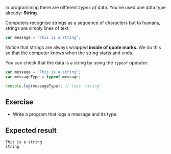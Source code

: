 In programming there are different _types of_ data. You've used one data type already: **String**.

Computers recognise strings as a sequence of characters but to humans, strings are simply lines of text.

```js
var message = "This is a string";
```

Notice that strings are always wrapped **inside of quote marks**. We do this so that the computer knows when the string starts and ends.

You can check that the data is a string by using the `typeof` operator:

```js
var message = "This is a string";
var messageType = typeof message;

console.log(messageType); // logs 'string'
```

## Exercise

* Write a program that logs a message and its type

## Expected result

```
This is a string
string
```
